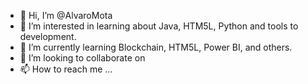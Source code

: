 - 👋 Hi, I’m @AlvaroMota
- 👀 I’m interested in learning about Java, HTM5L,  Python and tools to development.
- 🌱 I’m currently learning Blockchain, HTM5L, Power BI, and others.
- 💞️ I’m looking to collaborate on 
- 📫 How to reach me ...

<!---
AlvaroMota/AlvaroMota is a ✨ special ✨ repository because its `README.md` (this file) appears on your GitHub profile.
You can click the Preview link to take a look at your changes.
--->
